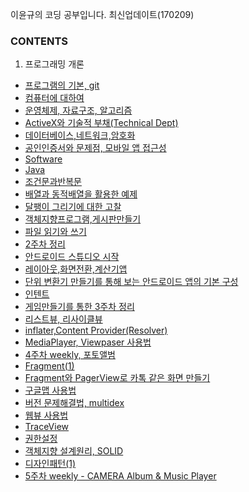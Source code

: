 ﻿이윤규의 코딩 공부입니다. 최신업데이트(170209)

### CONTENTS

1. 프로그래밍 개론

* [프로그램의 기본, git](https://github.com/Younkyu/Younkyu/blob/master/pdf/170109%20-%20%ED%94%84%EB%A1%9C%EA%B7%B8%EB%9E%A8%EC%9D%98%20%EA%B8%B0%EB%B3%B8%2C%20git.pdf)
* [컴퓨터에 대하여](https://github.com/Younkyu/Younkyu/blob/master/pdf/170110%20-%20%EC%BB%B4%ED%93%A8%ED%84%B0%EC%97%90%20%EB%8C%80%ED%95%98%EC%97%AC.pdf)
* [운영체제, 자료구조, 알고리즘](https://github.com/Younkyu/Younkyu/blob/master/pdf/170111%20-%20%EC%9A%B4%EC%98%81%EC%B2%B4%EC%A0%9C%2C%EC%9E%90%EB%A3%8C%EA%B5%AC%EC%A1%B0%2C%EC%95%8C%EA%B3%A0%EB%A6%AC%EC%A6%98.pdf)
* [ActiveX와 기술적 부채(Technical Dept)](https://github.com/Younkyu/Younkyu/blob/master/pdf/ActiveX%EC%99%80%20%EA%B8%B0%EC%88%A0%EC%A0%81%20%EB%B6%80%EC%B1%84(Technical%20Dept).pdf)
* [데이터베이스,네트워크,암호화](https://github.com/Younkyu/Younkyu/blob/master/pdf/170112%20-%20%EB%8D%B0%EC%9D%B4%ED%84%B0%EB%B2%A0%EC%9D%B4%EC%8A%A4%2C%EB%84%A4%ED%8A%B8%EC%9B%8C%ED%81%AC%2C%EC%95%94%ED%98%B8%ED%99%94.pdf
)
* [공인인증서와 문제점, 모바일 앱 접근성](https://github.com/Younkyu/Younkyu/blob/master/pdf/%EA%B3%B5%EC%9D%B8%EC%9D%B8%EC%A6%9D%EC%84%9C%EC%99%80_%EB%AC%B8%EC%A0%9C%EC%A0%90%2C%EB%AA%A8%EB%B0%94%EC%9D%BC_%EC%95%B1_%EC%A0%91%EA%B7%BC%EC%84%B1.pdf)
* [Software](https://github.com/Younkyu/Younkyu/blob/master/pdf/170113%20-%20software.md)
* [Java](https://github.com/Younkyu/Younkyu/blob/master/pdf/170116%20-%20java.md)
* [조건문과반복문](https://github.com/Younkyu/Younkyu/blob/master/pdf/170117%20-%20%EC%A1%B0%EA%B1%B4%EB%AC%B8%EA%B3%BC%20%EB%B0%98%EB%B3%B5%EB%AC%B8.md)
* [배열과 동적배열을 활용한 예제](https://github.com/Younkyu/Younkyu/blob/master/pdf/170118%20-%20%EB%B0%B0%EC%97%B4%EA%B3%BC%20%EB%8F%99%EC%A0%81%EB%B0%B0%EC%97%B4%EC%9D%84%20%ED%99%9C%EC%9A%A9%ED%95%9C%20%EC%98%88%EC%A0%9C%EB%93%A4.md)
* [달팽이 그리기에 대한 고찰](https://github.com/Younkyu/Younkyu/blob/master/pdf/170118%20-%20%EB%8B%AC%ED%8C%BD%EC%9D%B4%EA%B7%B8%EB%A6%AC%EA%B8%B0%EC%97%90%20%EB%8C%80%ED%95%9C%20%EA%B3%A0%EC%B0%B0.md)
* [객체지향프로그램,게시판만들기](https://github.com/Younkyu/Younkyu/blob/master/pdf/170119%20-%20%EA%B0%9D%EC%B2%B4%EC%A7%80%ED%96%A5%ED%94%84%EB%A1%9C%EA%B7%B8%EB%9E%A8%2C%EA%B2%8C%EC%8B%9C%ED%8C%90%20%EB%A7%8C%EB%93%A4%EA%B8%B0.md)
* [파일 읽기와 쓰기](https://github.com/Younkyu/Younkyu/blob/master/pdf/170120%20-%20%ED%8C%8C%EC%9D%BC%20%EC%9D%BD%EA%B8%B0%EC%99%80%20%EC%93%B0%EA%B8%B0.md)
* [2주차 정리](https://github.com/Younkyu/Younkyu/blob/master/pdf/170121%20-%202%EC%A3%BC%EC%B0%A8%20%ED%9A%8C%EA%B3%A0%EB%A1%9D.md)
* [안드로이드 스튜디오 시작](https://github.com/Younkyu/Younkyu/blob/master/pdf/170123%20-%20%EC%95%88%EB%93%9C%EB%A1%9C%EC%9D%B4%EB%93%9C%20%EC%8A%A4%ED%8A%9C%EB%94%94%EC%98%A4%20%EC%8B%9C%EC%9E%91.md)
* [레이아웃,화면전환,계산기앱](https://github.com/Younkyu/Younkyu/blob/master/pdf/170124%20-%20%EB%A0%88%EC%9D%B4%EC%95%84%EC%9B%83%2C%ED%99%94%EB%A9%B4%EC%A0%84%ED%99%98%2C%EA%B3%84%EC%82%B0%EA%B8%B0%EC%95%B1.md)
* [단위 변환기 만들기를 통해 보는 안드로이드 앱의 기본 구성](https://github.com/Younkyu/Younkyu/blob/master/pdf/170125%20-%EB%8B%A8%EC%9C%84%20%EB%B3%80%ED%99%98%EA%B8%B0%20%EB%A7%8C%EB%93%A4%EA%B8%B0%EB%A5%BC%20%ED%86%B5%ED%95%B4%20%EB%B3%B4%EB%8A%94%20%EC%95%88%EB%93%9C%EB%A1%9C%EC%9D%B4%EB%93%9C%20%EC%95%B1%EC%9D%98%20%EA%B8%B0%EB%B3%B8%20%EA%B5%AC%EC%84%B1.md)
* [인텐트](https://github.com/Younkyu/Younkyu/blob/master/pdf/170126%20-%20%EC%9D%B8%ED%85%90%ED%8A%B8.md)
* [게임만들기를 통한 3주차 정리](https://github.com/Younkyu/Younkyu/blob/master/pdf/170128%20-%20%EA%B2%8C%EC%9E%84%EB%A7%8C%EB%93%A4%EA%B8%B0%EB%A5%BC%20%ED%86%B5%ED%95%9C%203%EC%A3%BC%EC%B0%A8%20%EC%A0%95%EB%A6%AC.md)
* [리스트뷰, 리사이클뷰](https://github.com/Younkyu/Younkyu/blob/master/pdf/170131%20-%20%EB%A6%AC%EC%8A%A4%ED%8A%B8%EB%B7%B0%2C%20%EB%A6%AC%EC%82%AC%EC%9D%B4%ED%81%B4%EB%B7%B0.md)
* [inflater,Content Provider(Resolver)](https://github.com/Younkyu/Younkyu/blob/master/pdf/170201%20-%20inflater%2CContent%20Provider(Resolver).md)
* [MediaPlayer, Viewpaser 사용법](https://github.com/Younkyu/Younkyu/blob/master/pdf/170202%20-%20MediaPlayer%2C%20Viewpaser%20%EC%82%AC%EC%9A%A9%EB%B2%95.md)
* [4주차 weekly, 포토앨범](https://github.com/Younkyu/Younkyu/blob/master/pdf/170205%20-%204%EC%A3%BC%EC%B0%A8%20weekly.md)
* [Fragment(1)](https://github.com/Younkyu/Younkyu/blob/master/pdf/170206%20-%20Fragment(1).md)
* [Fragment와 PagerView로 카톡 같은 화면 만들기](https://github.com/Younkyu/Younkyu/blob/master/%EC%82%AC%EC%9A%A9%EB%B2%95%EC%B0%BD%EA%B3%A0/Fragment%EC%99%80%20PagerView%EB%A1%9C%20%EC%B9%B4%ED%86%A1%20%EA%B0%99%EC%9D%80%20%ED%99%94%EB%A9%B4%20%EB%A7%8C%EB%93%A4%EA%B8%B0.md)
* [구글맵 사용법](https://github.com/Younkyu/Younkyu/blob/master/%EC%82%AC%EC%9A%A9%EB%B2%95%EC%B0%BD%EA%B3%A0/%EA%B5%AC%EA%B8%80%EB%A7%B5%20%EC%82%AC%EC%9A%A9%EB%B2%95.md)
* [버전 문제해결법, multidex](https://github.com/Younkyu/Younkyu/blob/master/%EC%82%AC%EC%9A%A9%EB%B2%95%EC%B0%BD%EA%B3%A0/%EB%B2%84%EC%A0%84%20%EB%AC%B8%EC%A0%9C%ED%95%B4%EA%B2%B0%EB%B2%95%2C%20multidex.md)
* [웹뷰 사용법](https://github.com/Younkyu/Younkyu/blob/master/%EC%82%AC%EC%9A%A9%EB%B2%95%EC%B0%BD%EA%B3%A0/%EC%9B%B9%EB%B7%B0%20%EC%82%AC%EC%9A%A9%EB%B2%95.md)
* [TraceView](https://github.com/Younkyu/Younkyu/blob/master/%EC%82%AC%EC%9A%A9%EB%B2%95%EC%B0%BD%EA%B3%A0/TraceView.md)
* [권한설정](https://github.com/Younkyu/Younkyu/blob/master/%EC%82%AC%EC%9A%A9%EB%B2%95%EC%B0%BD%EA%B3%A0/%EA%B6%8C%ED%95%9C%EC%84%A4%EC%A0%95.md)
* [객체지향 설계원리, SOLID](https://github.com/Younkyu/Younkyu/blob/master/pdf/170208%20-%20%EA%B0%9D%EC%B2%B4%EC%A7%80%ED%96%A5%20%EC%84%A4%EA%B3%84%EC%9B%90%EB%A6%AC%2C%20SOLID.md)
* [디자인패턴(1)](https://github.com/Younkyu/Younkyu/blob/master/pdf/170209%20-%20%EB%94%94%EC%9E%90%EC%9D%B8%ED%8C%A8%ED%84%B4(1).md)
* [5주차 weekly - CAMERA Album & Music Player](https://github.com/Younkyu/Younkyu/blob/master/pdf/170212%20-%205%EC%A3%BC%EC%B0%A8%20weekly%20-%20CAMERA%20Album%20%26%20Music%20Player.md)